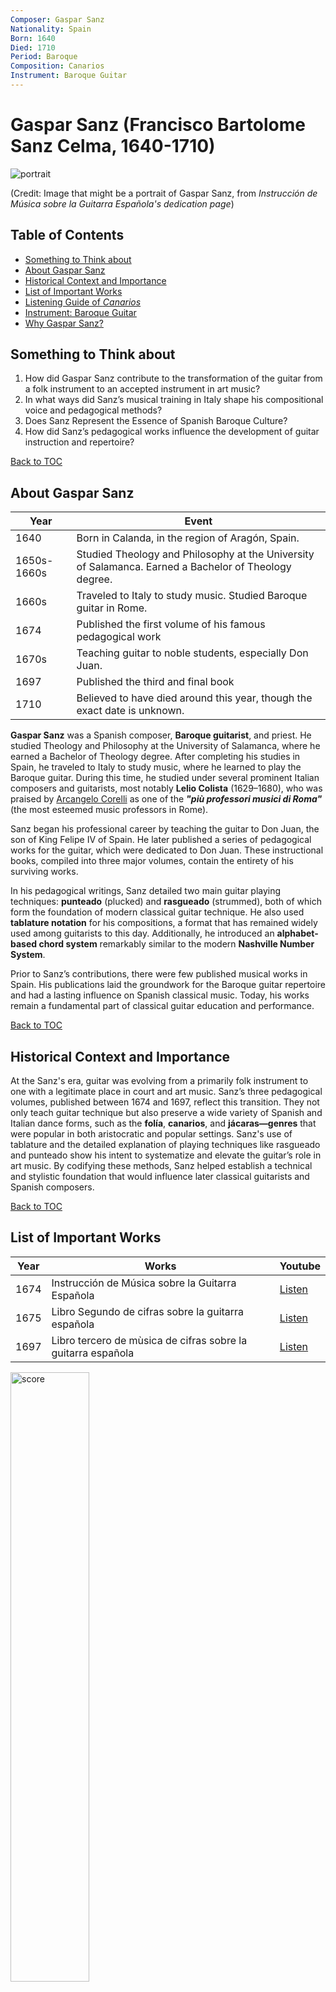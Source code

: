 ```yaml
---
Composer: Gaspar Sanz
Nationality: Spain
Born: 1640
Died: 1710
Period: Baroque
Composition: Canarios
Instrument: Baroque Guitar
---
```


# Gaspar Sanz (Francisco Bartolome Sanz Celma, 1640-1710)

![portrait](./gaspar_sanz_portrait.jpg)

(Credit: Image that might be a portrait of Gaspar Sanz, from *Instrucción de Música sobre la Guitarra Española's dedication page*)

## Table of Contents
- [Something to Think about](#something-to-think-about)
- [About Gaspar Sanz](#about-gaspar-sanz)
- [Historical Context and Importance](#historical-context-and-importance)
- [List of Important Works](#list-of-important-works)
- [Listening Guide of *Canarios*](#listening-guide-of-canarios)
- [Instrument: Baroque Guitar](#instrument-baroque-guitar)
- [Why Gaspar Sanz?](#why-gaspar-sanz)

## Something to Think about

1. How did Gaspar Sanz contribute to the transformation of the guitar from a folk instrument to an accepted instrument in art music?
2. In what ways did Sanz’s musical training in Italy shape his compositional voice and pedagogical methods?
3. Does Sanz Represent the Essence of Spanish Baroque Culture?
4. How did Sanz’s pedagogical works influence the development of guitar instruction and repertoire?

[Back to TOC](#table-of-contents)

## About Gaspar Sanz


| Year | Event |
| ---- | ----- |
| 1640 | Born in Calanda, in the region of Aragón, Spain. |
| 1650s-1660s | Studied Theology and Philosophy at the University of Salamanca. Earned a Bachelor of Theology degree. | 
| 1660s | Traveled to Italy to study music. Studied Baroque guitar in Rome. |
| 1674 | Published the first volume of his famous pedagogical work |
| 1670s | Teaching guitar to noble students, especially Don Juan. |
| 1697 | Published the third and final book |
| 1710 | Believed to have died around this year, though the exact date is unknown. |

**Gaspar Sanz** was a Spanish composer, **Baroque guitarist**, and priest. He studied Theology and Philosophy at the University of Salamanca, where he earned a Bachelor of Theology degree. After completing his studies in Spain, he traveled to Italy to study music, where he learned to play the Baroque guitar. During this time, he studied under several prominent Italian composers and guitarists, most notably **Lelio Colista** (1629–1680), who was praised by [Arcangelo Corelli](corelli_la_folia.md) as one of the ***"più professori musici di Roma"*** (the most esteemed music professors in Rome).

Sanz began his professional career by teaching the guitar to Don Juan, the son of King Felipe IV of Spain. He later published a series of pedagogical works for the guitar, which were dedicated to Don Juan. These instructional books, compiled into three major volumes, contain the entirety of his surviving works.

In his pedagogical writings, Sanz detailed two main guitar playing techniques: **punteado** (plucked) and **rasgueado** (strummed), both of which form the foundation of modern classical guitar technique. He also used **tablature notation** for his compositions, a format that has remained widely used among guitarists to this day. Additionally, he introduced an **alphabet-based chord system** remarkably similar to the modern **Nashville Number System**.

Prior to Sanz’s contributions, there were few published musical works in Spain. His publications laid the groundwork for the Baroque guitar repertoire and had a lasting influence on Spanish classical music. Today, his works remain a fundamental part of classical guitar education and performance.

[Back to TOC](#table-of-contents)

## Historical Context and Importance

At the Sanz's era, guitar was evolving from a primarily folk instrument to one with a legitimate place in court and art music. Sanz’s three pedagogical volumes, published between 1674 and 1697, reflect this transition. They not only teach guitar technique but also preserve a wide variety of Spanish and Italian dance forms, such as the **folía**, **canarios**, and **jácaras—genres** that were popular in both aristocratic and popular settings. Sanz's use of tablature and the detailed explanation of playing techniques like rasgueado and punteado show his intent to systematize and elevate the guitar’s role in art music. By codifying these methods, Sanz helped establish a technical and stylistic foundation that would influence later classical guitarists and Spanish composers.

[Back to TOC](#table-of-contents)
   
## List of Important Works

| Year | Works | Youtube | 
| ---- | ----- | ------- |
| 1674 | Instrucción de Música sobre la Guitarra Española | [Listen](https://youtu.be/MOcsy1Ewj6M?feature=shared) |
| 1675 | Libro Segundo de cifras sobre la guitarra española | [Listen]() |
| 1697 | Libro tercero de mùsica de cifras sobre la guitarra española | [Listen]() |

<img src="./gaspar_sanz_score.png" alt="score" width="50%" height="50%"/>

[Back to TOC](#table-of-contents)

### Listening Guide of ***Canarios***

* **0:00 - Opening Statement**
   - Bright, brisk tempo with strong rhythmic articulation.
   - Immediately introduces the hemiola rhythm (alternating between duple and triple feel).
* **0:15 - Rhythmic Drive and Ornamentation**
   - Notice the repeating rhythmic cells that create a sense of propulsion.
   - Ornamentation is essential: trills, mordents, and grace notes add flourish, typical of the Baroque style.
* **0:30 - Binary Form Structure**
   - Section A is repeated with slight variations or embellishments (A–A).
   - Then moves into contrasting Section B, which continues the dance feel but introduces new melodic ideas (B–B).
* **0:45 - Technique and Conclusion**
   - Alternation of **punteado** and **rasgueado**.
   - Guitar acts both as a melodic and rhythmic instrument.
 
[Back to TOC](#table-of-contents)

## Instrument: Baroque Guitar

![guitar](./sanz_baroque_guitar.png)

(Credit: The Guitar Player by Johannes Veemer)

The **Baroque guitar** was a popular string instrument in Europe during the 17th and early 18th centuries. It typically had **five courses (pairs of strings)** made of gut, and it served as a predecessor to the modern classical guitar. The instrument was known for its decorative campanella and strummed arpeggios, combining harmonic and melodic elements in accompaniment styles. Notable composers for the Baroque guitar include **Gaspar Sanz** and **Robert de Visee**.

[Back to TOC](#table-of-contents)


## Why Gaspar Sanz?

Since I have played classical guitar extensively, I still have a strong interest in the works of classical guitarists. However, while studying musicology and the history of Western music, I’ve noticed that classical guitar is rarely included in the main academic discourse. Despite this, classical guitar music has developed continuously, and Gaspar Sanz stands out as one of the most important figures who contributed to the evolution of the classical guitar and Spanish classical music.

Sanz is best known for his three pedagogical works, which laid the foundation for many aspects of modern guitar technique and notation. These works introduced key playing styles such as rasgueado and punteado, as well as the use of tablature and an alphabet-based chord system similar to the modern Nashville Number System. Remarkably, his compositions remain a frequently performed part of the classical guitar repertoire even today.

[Back to TOC](#table-of-contents)
